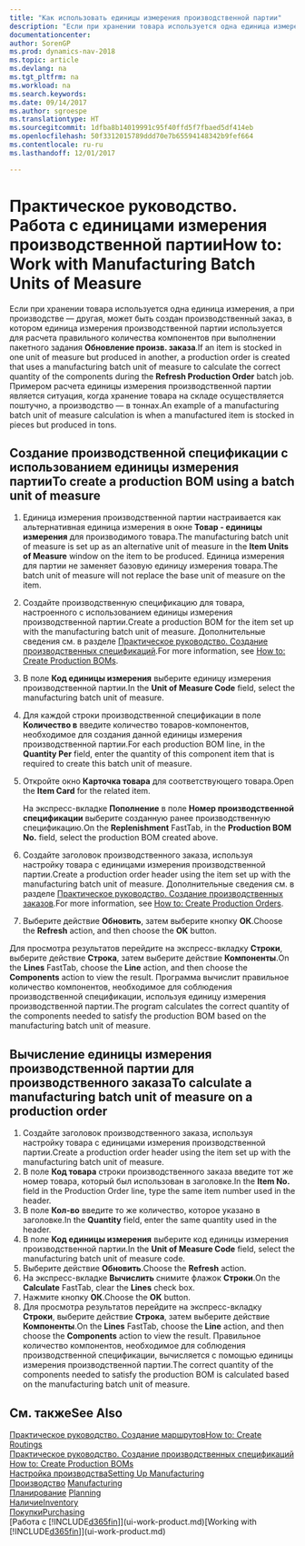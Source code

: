 ```yaml
---
title: "Как использовать единицы измерения производственной партии"
description: "Если при хранении товара используется одна единица измерения, а при производстве — другая, то производственный заказ должен использовать единицы измерения производственной партии для расчета правильного количества компонентов. Примером расчета единицы измерения производственной партии является ситуация, когда хранение товара на складе осуществляется поштучно, а производство — в тоннах."
documentationcenter: 
author: SorenGP
ms.prod: dynamics-nav-2018
ms.topic: article
ms.devlang: na
ms.tgt_pltfrm: na
ms.workload: na
ms.search.keywords: 
ms.date: 09/14/2017
ms.author: sgroespe
ms.translationtype: HT
ms.sourcegitcommit: 1dfba8b14019991c95f40ffd5f7fbaed5df414eb
ms.openlocfilehash: 50f3312015789ddd70e7b65594148342b9fef664
ms.contentlocale: ru-ru
ms.lasthandoff: 12/01/2017

---
```

# <a name="how-to-work-with-manufacturing-batch-units-of-measure"></a><span data-ttu-id="d94c0-104">Практическое руководство. Работа с единицами измерения производственной партии</span><span class="sxs-lookup"><span data-stu-id="d94c0-104">How to: Work with Manufacturing Batch Units of Measure</span></span>
<span data-ttu-id="d94c0-105">Если при хранении товара используется одна единица измерения, а при производстве — другая, может быть создан производственный заказ, в котором единица измерения производственной партии используется для расчета правильного количества компонентов при выполнении пакетного задания **Обновление произв. заказа**.</span><span class="sxs-lookup"><span data-stu-id="d94c0-105">If an item is stocked in one unit of measure but produced in another, a production order is created that uses a manufacturing batch unit of measure to calculate the correct quantity of the components during the **Refresh Production Order** batch job.</span></span> <span data-ttu-id="d94c0-106">Примером расчета единицы измерения производственной партии является ситуация, когда хранение товара на складе осуществляется поштучно, а производство — в тоннах.</span><span class="sxs-lookup"><span data-stu-id="d94c0-106">An example of a manufacturing batch unit of measure calculation is when a manufactured item is stocked in pieces but produced in tons.</span></span>  

## <a name="to-create-a-production-bom-using-a-batch-unit-of-measure"></a><span data-ttu-id="d94c0-107">Создание производственной спецификации с использованием единицы измерения партии</span><span class="sxs-lookup"><span data-stu-id="d94c0-107">To create a production BOM using a batch unit of measure</span></span>  
1.  <span data-ttu-id="d94c0-108">Единица измерения производственной партии настраивается как альтернативная единица измерения в окне **Товар - единицы измерения** для производимого товара.</span><span class="sxs-lookup"><span data-stu-id="d94c0-108">The manufacturing batch unit of measure is set up as an alternative unit of measure in the **Item Units of Measure** window on the item to be produced.</span></span> <span data-ttu-id="d94c0-109">Единица измерения для партии не заменяет базовую единицу измерения товара.</span><span class="sxs-lookup"><span data-stu-id="d94c0-109">The batch unit of measure will not replace the base unit of measure on the item.</span></span>  
2.  <span data-ttu-id="d94c0-110">Создайте производственную спецификацию для товара, настроенного с использованием единицы измерения производственной партии.</span><span class="sxs-lookup"><span data-stu-id="d94c0-110">Create a production BOM for the item set up with the manufacturing batch unit of measure.</span></span> <span data-ttu-id="d94c0-111">Дополнительные сведения см. в разделе [Практическое руководство. Создание производственных спецификаций](production-how-to-create-production-boms.md).</span><span class="sxs-lookup"><span data-stu-id="d94c0-111">For more information, see [How to: Create Production BOMs](production-how-to-create-production-boms.md).</span></span>  
3.  <span data-ttu-id="d94c0-112">В поле **Код единицы измерения** выберите единицу измерения производственной партии.</span><span class="sxs-lookup"><span data-stu-id="d94c0-112">In the **Unit of Measure Code** field, select the manufacturing batch unit of measure.</span></span>  
4.  <span data-ttu-id="d94c0-113">Для каждой строки производственной спецификации в поле **Количество в** введите количество товаров-компонентов, необходимое для создания данной единицы измерения производственной партии.</span><span class="sxs-lookup"><span data-stu-id="d94c0-113">For each production BOM line, in the **Quantity Per** field, enter the quantity of this component item that is required to create this batch unit of measure.</span></span>  
5.  <span data-ttu-id="d94c0-114">Откройте окно **Карточка товара** для соответствующего товара.</span><span class="sxs-lookup"><span data-stu-id="d94c0-114">Open the **Item Card** for the related item.</span></span>  

    <span data-ttu-id="d94c0-115">На экспресс-вкладке **Пополнение** в поле **Номер производственной спецификации** выберите созданную ранее производственную спецификацию.</span><span class="sxs-lookup"><span data-stu-id="d94c0-115">On the **Replenishment** FastTab, in the **Production BOM No.** field, select the production BOM created above.</span></span>  
6.  <span data-ttu-id="d94c0-116">Создайте заголовок производственного заказа, используя настройку товара с единицами измерения производственной партии.</span><span class="sxs-lookup"><span data-stu-id="d94c0-116">Create a production order header using the item set up with the manufacturing batch unit of measure.</span></span> <span data-ttu-id="d94c0-117">Дополнительные сведения см. в разделе [Практическое руководство. Создание производственных заказов](production-how-to-create-production-orders.md).</span><span class="sxs-lookup"><span data-stu-id="d94c0-117">For more information, see [How to: Create Production Orders](production-how-to-create-production-orders.md).</span></span>  
7.  <span data-ttu-id="d94c0-118">Выберите действие **Обновить**, затем выберите кнопку **ОК**.</span><span class="sxs-lookup"><span data-stu-id="d94c0-118">Choose the **Refresh** action, and then choose  the **OK** button.</span></span>  

<span data-ttu-id="d94c0-119">Для просмотра результатов перейдите на экспресс-вкладку **Строки**, выберите действие **Строка**, затем выберите действие **Компоненты**.</span><span class="sxs-lookup"><span data-stu-id="d94c0-119">On the **Lines** FastTab, choose the **Line** action, and then choose the **Components** action to view the result.</span></span> <span data-ttu-id="d94c0-120">Программа вычислит правильное количество компонентов, необходимое для соблюдения производственной спецификации, используя единицу измерения производственной партии.</span><span class="sxs-lookup"><span data-stu-id="d94c0-120">The program calculates the correct quantity of the components needed to satisfy the production BOM based on the manufacturing batch unit of measure.</span></span>  

## <a name="to-calculate-a-manufacturing-batch-unit-of-measure-on-a-production-order"></a><span data-ttu-id="d94c0-121">Вычисление единицы измерения производственной партии для производственного заказа</span><span class="sxs-lookup"><span data-stu-id="d94c0-121">To calculate a manufacturing batch unit of measure on a production order</span></span>  
1.  <span data-ttu-id="d94c0-122">Создайте заголовок производственного заказа, используя настройку товара с единицами измерения производственной партии.</span><span class="sxs-lookup"><span data-stu-id="d94c0-122">Create a production order header using the item set up with the manufacturing batch unit of measure.</span></span>  
2.  <span data-ttu-id="d94c0-123">В поле **Код товара** строки производственного заказа введите тот же номер товара, который был использован в заголовке.</span><span class="sxs-lookup"><span data-stu-id="d94c0-123">In the **Item No.** field in the Production Order line, type the same item number used in the header.</span></span>  
3.  <span data-ttu-id="d94c0-124">В поле **Кол-во** введите то же количество, которое указано в заголовке.</span><span class="sxs-lookup"><span data-stu-id="d94c0-124">In the **Quantity** field, enter the same quantity used in the header.</span></span>  
4.  <span data-ttu-id="d94c0-125">В поле **Код единицы измерения** выберите код единицы измерения производственной партии.</span><span class="sxs-lookup"><span data-stu-id="d94c0-125">In the **Unit of Measure Code** field, select the manufacturing batch unit of measure code.</span></span>  
5.  <span data-ttu-id="d94c0-126">Выберите действие **Обновить**.</span><span class="sxs-lookup"><span data-stu-id="d94c0-126">Choose the **Refresh** action.</span></span>
6.  <span data-ttu-id="d94c0-127">На экспресс-вкладке **Вычислить** снимите флажок **Строки**.</span><span class="sxs-lookup"><span data-stu-id="d94c0-127">On the **Calculate** FastTab, clear the **Lines** check box.</span></span>  
7.  <span data-ttu-id="d94c0-128">Нажмите кнопку **ОК**.</span><span class="sxs-lookup"><span data-stu-id="d94c0-128">Choose the **OK** button.</span></span>  
8.  <span data-ttu-id="d94c0-129">Для просмотра результатов перейдите на экспресс-вкладку **Строки**, выберите действие **Строка**, затем выберите действие **Компоненты**.</span><span class="sxs-lookup"><span data-stu-id="d94c0-129">On the **Lines** FastTab, choose the **Line** action, and then choose the **Components** action to view the result.</span></span> <span data-ttu-id="d94c0-130">Правильное количество компонентов, необходимое для соблюдения производственной спецификации, вычисляется с помощью единицы измерения производственной партии.</span><span class="sxs-lookup"><span data-stu-id="d94c0-130">The correct quantity of the components needed to satisfy the production BOM is calculated based on the manufacturing batch unit of measure.</span></span>  

## <a name="see-also"></a><span data-ttu-id="d94c0-131">См. также</span><span class="sxs-lookup"><span data-stu-id="d94c0-131">See Also</span></span>  
[<span data-ttu-id="d94c0-132">Практическое руководство. Создание маршрутов</span><span class="sxs-lookup"><span data-stu-id="d94c0-132">How to: Create Routings</span></span>](production-how-to-create-routings.md)  
<span data-ttu-id="d94c0-133">[Практическое руководство. Создание производственных спецификаций](production-how-to-create-production-boms.md)   </span><span class="sxs-lookup"><span data-stu-id="d94c0-133">[How to: Create Production BOMs](production-how-to-create-production-boms.md)   </span></span>  
[<span data-ttu-id="d94c0-134">Настройка производства</span><span class="sxs-lookup"><span data-stu-id="d94c0-134">Setting Up Manufacturing</span></span>](production-configure-production-processes.md)  
<span data-ttu-id="d94c0-135">[Производство](production-manage-manufacturing.md)  </span><span class="sxs-lookup"><span data-stu-id="d94c0-135">[Manufacturing](production-manage-manufacturing.md)  </span></span>  
<span data-ttu-id="d94c0-136">[Планирование](production-planning.md) </span><span class="sxs-lookup"><span data-stu-id="d94c0-136">[Planning](production-planning.md) </span></span>  
[<span data-ttu-id="d94c0-137">Наличие</span><span class="sxs-lookup"><span data-stu-id="d94c0-137">Inventory</span></span>](inventory-manage-inventory.md)  
[<span data-ttu-id="d94c0-138">Покупки</span><span class="sxs-lookup"><span data-stu-id="d94c0-138">Purchasing</span></span>](purchasing-manage-purchasing.md)  
<span data-ttu-id="d94c0-139">[Работа с [!INCLUDE[d365fin](includes/d365fin_md.md)]](ui-work-product.md)</span><span class="sxs-lookup"><span data-stu-id="d94c0-139">[Working with [!INCLUDE[d365fin](includes/d365fin_md.md)]](ui-work-product.md)</span></span>  

